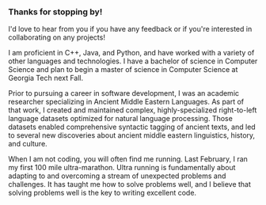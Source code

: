 ### Thanks for stopping by!

I'd love to hear from you if you have any feedback or if you're interested in collaborating on any projects!

I am proficient in C++, Java, and Python, and have worked with a variety of other languages and technologies. I have a bachelor of science in Computer Science and plan to begin a master of science in Computer Science at Georgia Tech next Fall.

Prior to pursuing a career in software development, I was an academic researcher specializing in Ancient Middle Eastern Languages. As part of that work, I created and maintained complex, highly-specialized right-to-left language datasets optimized for natural language processing. Those datasets enabled comprehensive syntactic tagging of ancient texts, and led to several new discoveries about ancient middle eastern linguistics, history, and culture.

When I am not coding, you will often find me running. Last February, I ran my first 100 mile ultra-marathon. Ultra running is fundamentally about adapting to and overcoming a stream of unexpected problems and challenges. It has taught me how to solve problems well, and I believe that solving problems well is the key to writing excellent code.

